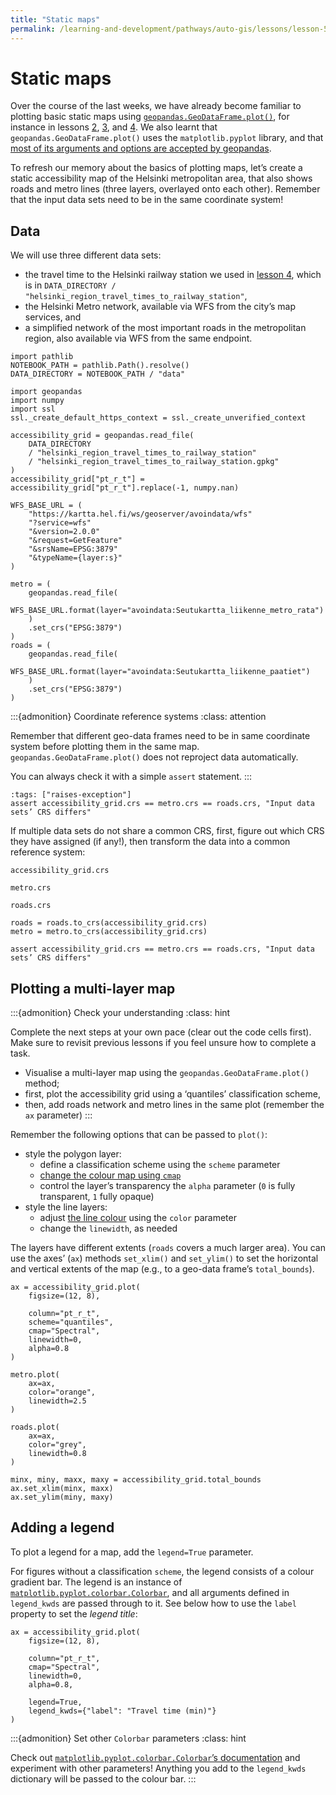 ```yaml
---
title: "Static maps"
permalink: /learning-and-development/pathways/auto-gis/lessons/lesson-5/static-maps/
---
```



# Static maps

Over the course of the last weeks, we have already become familiar to plotting
basic static maps using
[`geopandas.GeoDataFrame.plot()`](http://geopandas.org/mapping.html), for
instance in lessons [2](../lesson-2/geopandas-an-introduction),
[3](../lesson-3/spatial-join), and [4](../lesson-4/reclassifying-data). We also
learnt that `geopandas.GeoDataFrame.plot()` uses the `matplotlib.pyplot`
library, and that [most of its arguments and options are accepted by
geopandas](https://matplotlib.org/stable/api/pyplot_summary.html).

To refresh our memory about the basics of plotting maps, let’s create a static
accessibility map of the Helsinki metropolitan area, that also shows roads and
metro lines (three layers, overlayed onto each other). Remember that the input
data sets need to be in the same coordinate system!


## Data

We will use three different data sets:
- the travel time to the Helsinki railway station we used in [lesson
  4](../lesson-4/reclassifying-data), which is in `DATA_DIRECTORY /
"helsinki_region_travel_times_to_railway_station"`,
- the Helsinki Metro network, available via WFS from the city’s map services,
  and
- a simplified network of the most important roads in the metropolitan region,
  also available via WFS from the same endpoint.

```{code-cell}
import pathlib
NOTEBOOK_PATH = pathlib.Path().resolve()
DATA_DIRECTORY = NOTEBOOK_PATH / "data"
```

```{code-cell}
import geopandas
import numpy
import ssl
ssl._create_default_https_context = ssl._create_unverified_context

accessibility_grid = geopandas.read_file(
    DATA_DIRECTORY
    / "helsinki_region_travel_times_to_railway_station"
    / "helsinki_region_travel_times_to_railway_station.gpkg"
)
accessibility_grid["pt_r_t"] = accessibility_grid["pt_r_t"].replace(-1, numpy.nan)

WFS_BASE_URL = (
    "https://kartta.hel.fi/ws/geoserver/avoindata/wfs"
    "?service=wfs"
    "&version=2.0.0"
    "&request=GetFeature"
    "&srsName=EPSG:3879"
    "&typeName={layer:s}"
)

metro = (
    geopandas.read_file(
        WFS_BASE_URL.format(layer="avoindata:Seutukartta_liikenne_metro_rata")
    )
    .set_crs("EPSG:3879")
)
roads = (
    geopandas.read_file(
        WFS_BASE_URL.format(layer="avoindata:Seutukartta_liikenne_paatiet")
    )
    .set_crs("EPSG:3879")
)
```


:::{admonition} Coordinate reference systems
:class: attention

Remember that different geo-data frames need to be in same coordinate system
before plotting them in the same map. `geopandas.GeoDataFrame.plot()` does not
reproject data automatically.

You can always check it with a simple `assert` statement.
:::


```{code-cell}
:tags: ["raises-exception"]
assert accessibility_grid.crs == metro.crs == roads.crs, "Input data sets’ CRS differs"
```

If multiple data sets do not share a common CRS, first, figure out which CRS
they have assigned (if any!), then transform the data into a common reference
system:

```{code-cell}
accessibility_grid.crs
```

```{code-cell}
metro.crs
```

```{code-cell}
roads.crs
```

```{code-cell}
roads = roads.to_crs(accessibility_grid.crs)
metro = metro.to_crs(accessibility_grid.crs)
```

```{code-cell}
assert accessibility_grid.crs == metro.crs == roads.crs, "Input data sets’ CRS differs"
```


## Plotting a multi-layer map

:::{admonition} Check your understanding
:class: hint

Complete the next steps at your own pace (clear out the code cells first).
Make sure to revisit previous lessons if you feel unsure how to complete
a task.

- Visualise a multi-layer map using the `geopandas.GeoDataFrame.plot()` method;
- first, plot the accessibility grid using a ‘quantiles’ classification scheme,
- then, add roads network and metro lines in the same plot (remember the `ax`
  parameter)
:::


Remember the following options that can be passed to `plot()`:
- style the polygon layer:
    - define a classification scheme using the `scheme` parameter
    - [change the colour map using
      `cmap`](https://matplotlib.org/stable/tutorials/colors/colormaps.html)
    - control the layer’s transparency the `alpha` parameter (`0` is fully
      transparent, `1` fully opaque)
- style the line layers:
    - adjust [the line
      colour](https://matplotlib.org/stable/api/colors_api.html) using the
      `color` parameter
    - change the `linewidth`, as needed

The layers have different extents (`roads` covers a much larger area). You can
use the axes’ (`ax`) methods `set_xlim()` and `set_ylim()` to set the horizontal
and vertical extents of the map (e.g., to a geo-data frame’s `total_bounds`).



```{code-cell}
ax = accessibility_grid.plot(
    figsize=(12, 8),

    column="pt_r_t",
    scheme="quantiles",
    cmap="Spectral",
    linewidth=0,
    alpha=0.8
)

metro.plot(
    ax=ax,
    color="orange",
    linewidth=2.5
)

roads.plot(
    ax=ax,
    color="grey",
    linewidth=0.8
)

minx, miny, maxx, maxy = accessibility_grid.total_bounds
ax.set_xlim(minx, maxx)
ax.set_ylim(miny, maxy)
```


## Adding a legend

To plot a legend for a map, add the `legend=True` parameter.

For figures without a classification `scheme`, the legend consists of a colour
gradient bar. The legend is an instance of
[`matplotlib.pyplot.colorbar.Colorbar`](https://matplotlib.org/stable/api/_as_gen/matplotlib.pyplot.colorbar.html),
and all arguments defined in `legend_kwds` are passed through to it. See below
how to use the `label` property to set the *legend title*:

```{code-cell}
ax = accessibility_grid.plot(
    figsize=(12, 8),

    column="pt_r_t",
    cmap="Spectral",
    linewidth=0,
    alpha=0.8,

    legend=True,
    legend_kwds={"label": "Travel time (min)"}
)
```

:::{admonition} Set other `Colorbar` parameters
:class: hint

Check out [`matplotlib.pyplot.colorbar.Colorbar`’s
documentation](https://matplotlib.org/stable/api/_as_gen/matplotlib.pyplot.colorbar.html)
and experiment with other parameters! Anything you add to the `legend_kwds`
dictionary will be passed to the colour bar.
:::


